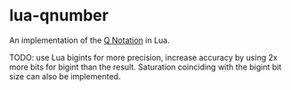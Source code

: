 # lua-qnumber
An implementation of the [Q Notation](https://en.m.wikipedia.org/wiki/Q_(number_format)) in Lua. 

TODO: use Lua bigints for more precision, increase accuracy by using 2x more bits for bigint than the result. Saturation coinciding with the bigint bit size can also be implemented.
